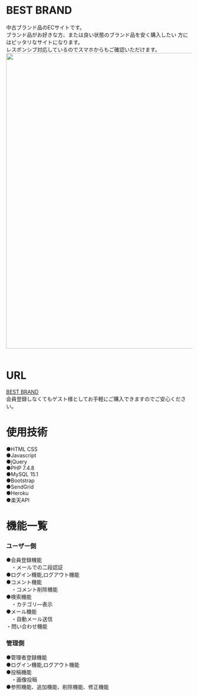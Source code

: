 # BEST BRAND
中古ブランド品のECサイトです。<br>
ブランド品がお好きな方、または良い状態のブランド品を安く購入したい
方にはピッタリなサイトになります。<br>
レスポンシブ対応しているのでスマホからもご確認いただけます。<br>
<img src="https://user-images.githubusercontent.com/69910651/97084535-c6995900-1652-11eb-923e-065bb4a24ff4.png" width="800" height="800"><br><br>

# URL
[BEST BRAND](https://usersbrandshop.herokuapp.com/index.php)<br>
会員登録しなくてもゲスト様としてお手軽にご購入できますのでご安心ください。

# 使用技術
●HTML CSS<br>
●Javascript<br>
●jQuery<br>
●PHP 7.4.8<br>
●MySQL 15.1<br>
●Bootstrap<br>
●SendGrid<br>
●Heroku<br>
●楽天API<br>

# 機能一覧
### ユーザー側
●会員登録機能<br>
　・メールでの二段認証<br>
●ログイン機能,ログアウト機能<br>
●コメント機能<br>
　・コメント削除機能<br>
●検索機能<br>
　・カテゴリ―表示<br>
●メール機能<br>
　・自動メール送信<br>
   ・問い合わせ機能<br>
### 管理側
●管理者登録機能<br>
●ログイン機能,ログアウト機能<br>
●投稿機能<br>
　・画像投稿<br>
●参照機能、追加機能、削除機能、修正機能<br>
